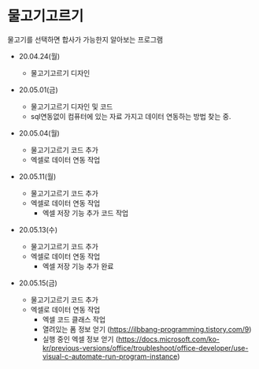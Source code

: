 # 물고기고르기

물고기를 선택하면 합사가 가능한지 알아보는 프로그램

* 20.04.24(월)
  * 물고기고르기 디자인
 
* 20.05.01(금)
  * 물고기고르기 디자인 및 코드
  * sql연동없이 컴퓨터에 있는 자료 가지고 데이터 연동하는 방법 찾는 중.

* 20.05.04(월)
  * 물고기고르기 코드 추가
  * 엑셀로 데이터 연동 작업 

* 20.05.11(월)
  * 물고기고르기 코드 추가
  * 엑셀로 데이터 연동 작업
    * 엑셀 저장 기능 추가 코드 작업
    
* 20.05.13(수)
  * 물고기고르기 코드 추가
  * 엑셀로 데이터 연동 작업
    * 엑셀 저장 기능 추가 완료
    
* 20.05.15(금)
  * 물고기고르기 코드 추가
  * 엑셀로 데이터 연동 작업
    * 엑셀 코드 클래스 작업
    * 열려있는 폼 정보 얻기 (https://ilbbang-programming.tistory.com/9)
    * 실행 중인 엑셀 정보 얻기 (https://docs.microsoft.com/ko-kr/previous-versions/office/troubleshoot/office-developer/use-visual-c-automate-run-program-instance)
